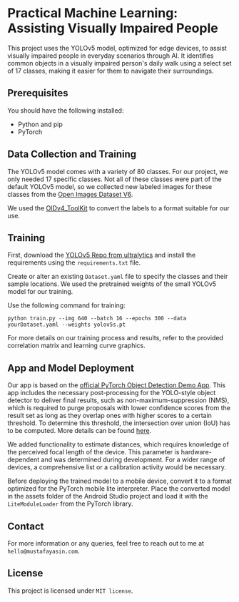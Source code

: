 
# Practical Machine Learning: Assisting Visually Impaired People

This project uses the YOLOv5 model, optimized for edge devices, to assist visually impaired people in everyday scenarios through AI. It identifies common objects in a visually impaired person's daily walk using a select set of 17 classes, making it easier for them to navigate their surroundings.

## Prerequisites

You should have the following installed:

- Python and pip
- PyTorch

## Data Collection and Training

The YOLOv5 model comes with a variety of 80 classes. For our project, we only needed 17 specific classes. Not all of these classes were part of the default YOLOv5 model, so we collected new labeled images for these classes from the [Open Images Dataset V6](https://storage.googleapis.com/openimages/web/index.html). 

We used the [OIDv4_ToolKit](https://github.com/EscVM/OIDv4_ToolKit) to convert the labels to a format suitable for our use.

## Training

First, download the [YOLOv5 Repo from ultralytics](https://github.com/ultralytics/yolov5) and install the requirements using the `requirements.txt` file. 

Create or alter an existing `Dataset.yaml` file to specify the classes and their sample locations. We used the pretrained weights of the small YOLOv5 model for our training.

Use the following command for training:

```shell
python train.py --img 640 --batch 16 --epochs 300 --data yourDataset.yaml --weights yolov5s.pt
```

For more details on our training process and results, refer to the provided correlation matrix and learning curve graphics.

## App and Model Deployment

Our app is based on the [official PyTorch Object Detection Demo App](https://github.com/pytorch/android-demo-app/tree/master/ObjectDetection). This app includes the necessary post-processing for the YOLO-style object detector to deliver final results, such as non-maximum-suppression (NMS), which is required to purge proposals with lower confidence scores from the result set as long as they overlap ones with higher scores to a certain threshold. To determine this threshold, the intersection over union (IoU) has to be computed. More details can be found [here](https://towardsdatascience.com/non-maximum-suppression-nms-93ce178e177c).

We added functionality to estimate distances, which requires knowledge of the perceived focal length of the device. This parameter is hardware-dependent and was determined during development. For a wider range of devices, a comprehensive list or a calibration activity would be necessary.

Before deploying the trained model to a mobile device, convert it to a format optimized for the PyTorch mobile lite interpreter. Place the converted model in the assets folder of the Android Studio project and load it with the `LiteModuleLoader` from the PyTorch library.

## Contact

For more information or any queries, feel free to reach out to me at `hello@mustafayasin.com`.

## License

This project is licensed under `MIT license`.
